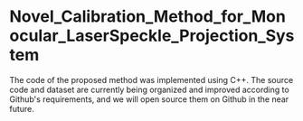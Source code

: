 # Novel_Calibration_Method_for_Monocular_LaserSpeckle_Projection_System
The code of the proposed method was implemented using C++. The source code and dataset are currently being organized and improved according to Github's requirements, and we will open source them on Github in the near future.
